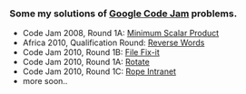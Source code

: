 ### Some my solutions of [Google Code Jam](http://code.google.com/codejam) problems.

* Code Jam 2008, Round 1A: [Minimum Scalar Product](http://code.google.com/codejam/contest/dashboard?c=32016#s=p0)
* Africa 2010, Qualification Round: [Reverse Words](https://code.google.com/codejam/contest/351101/dashboard#s=p1)
* Code Jam 2010, Round 1B: [File Fix-it](https://code.google.com/codejam/contest/635101/dashboard#s=p0)
* Code Jam 2010, Round 1A: [Rotate](http://code.google.com/codejam/contest/544101/dashboard#s=p0)
* Code Jam 2010, Round 1C: [Rope Intranet](http://code.google.com/codejam/contest/619102/dashboard#s=p0)
* more soon..
